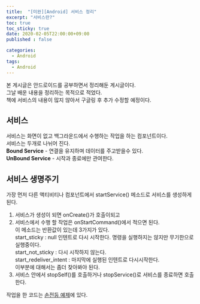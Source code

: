 ```yaml
---
title:  "[미완][Android] 서비스 정리"
excerpt: "서비스란?"
toc: true
toc_sticky: true
date: 2020-02-05T22:00:00+09:00
published : false

categories:
  - Android
tags:
  - Android
---
```


본 게시글은 안드로이드를 공부하면서 정리해둔 게시글이다.  
그날 배운 내용을 정리하는 목적으로 적었다.  
책에 서비스의 내용이 많지 않아서 구글링 후 추가 수정할 예정이다.   

## 서비스
서비스는 화면이 없고 백그라운드에서 수행하는 작업을 하는 컴포넌트이다.  
서비스는 두개로 나뉘어 진다.  
**Bound Service** - 연결을 유지하며 데이터를 주고받을수 있다.  
**UnBound Service** - 시작과 종료에만 관여한다.  

## 서비스 생명주기
가장 먼저 다른 액티비티나 컴포넌트에서 startService() 메소드로 서비스를 생성하게 된다.  
1. 서비스가 생성이 되면 onCreate()가 호출이되고  
2. 서비스에서 수행 할 작업은 onStartCommand()에서 적으면 된다.  
	이 메소드는 반환값이 있는데 3가지가 있다.  
	start_sticky : null 인텐트로 다시 시작한다. 명령을 실행하지는 않지만 무기한으로 실행중이다.  
	start_not_sticky : 다시 시작하지 않는다.  
	start_redeliver_intent : 마지막에 실행된 인텐트로 다시시작한다.  
	이부분에 대해서는 좀더 찾아봐야 된다.
3. 서비스 안에서 stopSelf()를 호출하거나 stopService()로 서비스를 종료하면 호출한다.  

작업을 한 코드는 [손전등 예제](https://github.com/solly29/AndroidStudy/tree/master/Flashlight)에 있다.  
